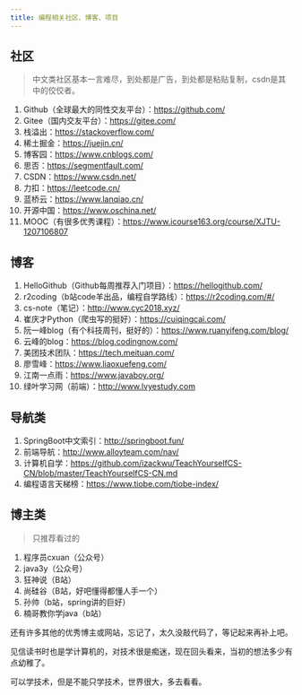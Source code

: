 ```yaml
---
title: 编程相关社区、博客、项目
---
```


## 社区
> 中文类社区基本一言难尽，到处都是广告，到处都是粘贴复制，csdn是其中的佼佼者。
1. Github（全球最大的同性交友平台）：https://github.com/
2. Gitee（国内交友平台）：https://gitee.com/
3. 栈溢出：https://stackoverflow.com/
4. 稀土掘金：https://juejin.cn/
5. 博客园：https://www.cnblogs.com/
6. 思否：https://segmentfault.com/
7. CSDN：https://www.csdn.net/
8. 力扣：https://leetcode.cn/
9. 蓝桥云：https://www.lanqiao.cn/
10. 开源中国：https://www.oschina.net/
11. MOOC（有很多优秀课程）：https://www.icourse163.org/course/XJTU-1207106807


## 博客
1. HelloGithub（Github每周推荐入门项目）：https://hellogithub.com/
2. r2coding（b站code羊出品，编程自学路线）：https://r2coding.com/#/
3. cs-note（笔记）：http://www.cyc2018.xyz/
4. 崔庆才Python（爬虫写的挺好）：https://cuiqingcai.com/
5. 阮一峰blog（有个科技周刊，挺好的）：https://www.ruanyifeng.com/blog/
6. 云峰的blog：https://blog.codingnow.com/
7. 美团技术团队：https://tech.meituan.com/
8. 廖雪峰：https://www.liaoxuefeng.com/
9. 江南一点雨：https://www.javaboy.org/
10. 绿叶学习网（前端）：http://www.lvyestudy.com


## 导航类
1. SpringBoot中文索引：http://springboot.fun/
2. 前端导航：http://www.alloyteam.com/nav/
3. 计算机自学：https://github.com/izackwu/TeachYourselfCS-CN/blob/master/TeachYourselfCS-CN.md
4. 编程语言天梯榜：https://www.tiobe.com/tiobe-index/


## 博主类
> 只推荐看过的

1. 程序员cxuan（公众号）
2. java3y（公众号）
3. 狂神说（B站）
4. 尚硅谷（B站，好吧懂得都懂人手一个）
5. 孙帅（b站，spring讲的巨好）
6. 楠哥教你学java（b站）


还有许多其他的优秀博主或网站，忘记了，太久没敲代码了，等记起来再补上吧。

见信读书时也是学计算机的，对技术很是痴迷，现在回头看来，当初的想法多少有点幼稚了。

可以学技术，但是不能只学技术，世界很大，多去看看。